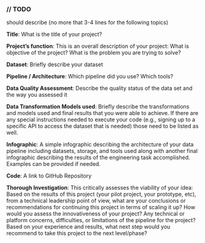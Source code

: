 ### // TODO
should describe (no more that 3-4 lines for the following topics)

**Title**: What is the title of your project?

**Project’s function**: This is an overall description of your project: What is objective of the project? What is the problem you are trying to solve?

**Dataset**: Briefly describe your dataset

**Pipeline / Architecture**: Which pipeline did you use? Which tools?

**Data Quality Assessment**: Describe the quality status of the data set and the way you assessed it

**Data Transformation Models used**: Briefly describe the transformations and models used and final results that you were able to achieve. If there are any special instructions needed to execute your code (e.g., signing up to a specific API to access the dataset that is needed) those need to be listed as well.

**Infographic**: A simple infographic describing the architecture of your data pipeline including datasets, storage, and tools used along with another final infographic describing the results of the engineering task accomplished. Examples can be provided if needed.

**Code**: A link to GitHub Repository

**Thorough Investigation**: This critically assesses the viability of your idea: Based on the results of this project (your pilot project, your prototype, etc), from a technical leadership point of view, what are your conclusions or recommendations for continuing this project in terms of scaling it up? How would you assess the innovativeness of your project? Any technical or platform concerns, difficulties, or limitations of the pipeline for the project? Based on your experience and results, what next step would you recommend to take this project to the next level/phase?